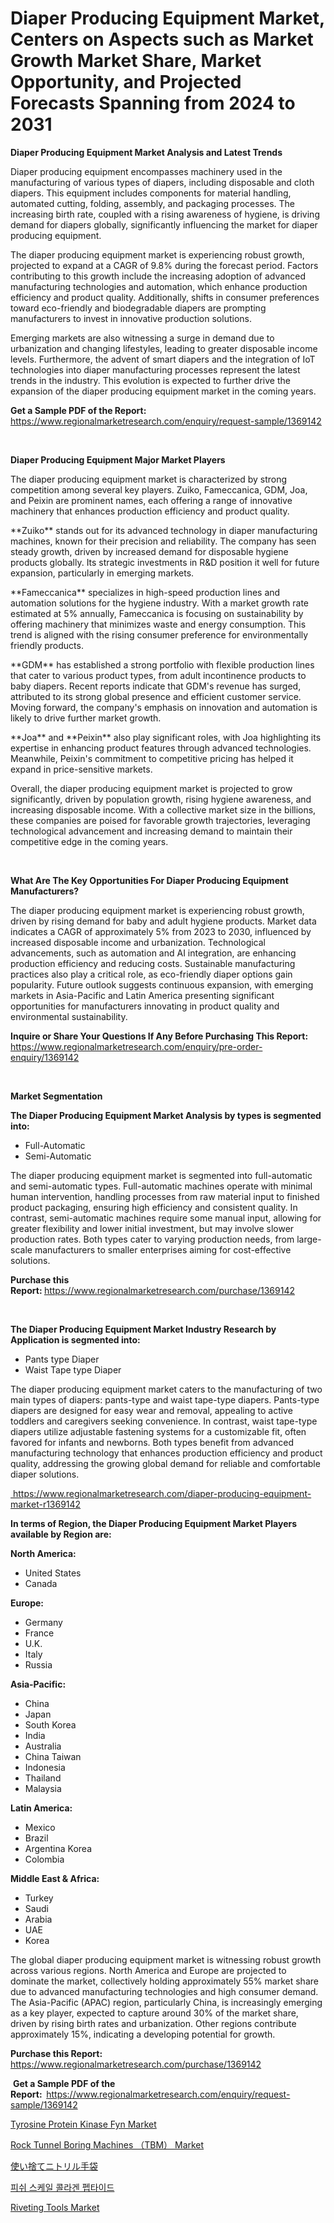 <p><h1>Diaper Producing Equipment Market, Centers on Aspects such as Market Growth Market Share, Market Opportunity, and Projected Forecasts Spanning from 2024 to 2031</h1></p><p><strong>Diaper Producing Equipment Market Analysis and Latest Trends</strong></p>
<p><p>Diaper producing equipment encompasses machinery used in the manufacturing of various types of diapers, including disposable and cloth diapers. This equipment includes components for material handling, automated cutting, folding, assembly, and packaging processes. The increasing birth rate, coupled with a rising awareness of hygiene, is driving demand for diapers globally, significantly influencing the market for diaper producing equipment.</p><p>The diaper producing equipment market is experiencing robust growth, projected to expand at a CAGR of 9.8% during the forecast period. Factors contributing to this growth include the increasing adoption of advanced manufacturing technologies and automation, which enhance production efficiency and product quality. Additionally, shifts in consumer preferences toward eco-friendly and biodegradable diapers are prompting manufacturers to invest in innovative production solutions. </p><p>Emerging markets are also witnessing a surge in demand due to urbanization and changing lifestyles, leading to greater disposable income levels. Furthermore, the advent of smart diapers and the integration of IoT technologies into diaper manufacturing processes represent the latest trends in the industry. This evolution is expected to further drive the expansion of the diaper producing equipment market in the coming years.</p></p>
<p><strong>Get a Sample PDF of the Report:&nbsp;</strong> <a href="https://www.regionalmarketresearch.com/enquiry/request-sample/1369142">https://www.regionalmarketresearch.com/enquiry/request-sample/1369142</a></p>
<p>&nbsp;</p>
<p><strong>Diaper Producing Equipment Major Market Players</strong></p>
<p><p>The diaper producing equipment market is characterized by strong competition among several key players. Zuiko, Fameccanica, GDM, Joa, and Peixin are prominent names, each offering a range of innovative machinery that enhances production efficiency and product quality.</p><p>**Zuiko** stands out for its advanced technology in diaper manufacturing machines, known for their precision and reliability. The company has seen steady growth, driven by increased demand for disposable hygiene products globally. Its strategic investments in R&D position it well for future expansion, particularly in emerging markets.</p><p>**Fameccanica** specializes in high-speed production lines and automation solutions for the hygiene industry. With a market growth rate estimated at 5% annually, Fameccanica is focusing on sustainability by offering machinery that minimizes waste and energy consumption. This trend is aligned with the rising consumer preference for environmentally friendly products.</p><p>**GDM** has established a strong portfolio with flexible production lines that cater to various product types, from adult incontinence products to baby diapers. Recent reports indicate that GDM's revenue has surged, attributed to its strong global presence and efficient customer service. Moving forward, the company's emphasis on innovation and automation is likely to drive further market growth.</p><p>**Joa** and **Peixin** also play significant roles, with Joa highlighting its expertise in enhancing product features through advanced technologies. Meanwhile, Peixin's commitment to competitive pricing has helped it expand in price-sensitive markets.</p><p>Overall, the diaper producing equipment market is projected to grow significantly, driven by population growth, rising hygiene awareness, and increasing disposable income. With a collective market size in the billions, these companies are poised for favorable growth trajectories, leveraging technological advancement and increasing demand to maintain their competitive edge in the coming years.</p></p>
<p>&nbsp;</p>
<p><strong>What Are The Key Opportunities For Diaper Producing Equipment Manufacturers?</strong></p>
<p><p>The diaper producing equipment market is experiencing robust growth, driven by rising demand for baby and adult hygiene products. Market data indicates a CAGR of approximately 5% from 2023 to 2030, influenced by increased disposable income and urbanization. Technological advancements, such as automation and AI integration, are enhancing production efficiency and reducing costs. Sustainable manufacturing practices also play a critical role, as eco-friendly diaper options gain popularity. Future outlook suggests continuous expansion, with emerging markets in Asia-Pacific and Latin America presenting significant opportunities for manufacturers innovating in product quality and environmental sustainability.</p></p>
<p><strong>Inquire or Share Your Questions If Any Before Purchasing This Report:</strong> <a href="https://www.regionalmarketresearch.com/enquiry/pre-order-enquiry/1369142">https://www.regionalmarketresearch.com/enquiry/pre-order-enquiry/1369142</a></p>
<p>&nbsp;</p>
<p><strong>Market Segmentation</strong></p>
<p><strong>The Diaper Producing Equipment Market Analysis by types is segmented into:</strong></p>
<p><ul><li>Full-Automatic</li><li>Semi-Automatic</li></ul></p>
<p><p>The diaper producing equipment market is segmented into full-automatic and semi-automatic types. Full-automatic machines operate with minimal human intervention, handling processes from raw material input to finished product packaging, ensuring high efficiency and consistent quality. In contrast, semi-automatic machines require some manual input, allowing for greater flexibility and lower initial investment, but may involve slower production rates. Both types cater to varying production needs, from large-scale manufacturers to smaller enterprises aiming for cost-effective solutions.</p></p>
<p><strong>Purchase this Report:&nbsp;</strong><a href="https://www.regionalmarketresearch.com/purchase/1369142">https://www.regionalmarketresearch.com/purchase/1369142</a></p>
<p>&nbsp;</p>
<p><strong>The Diaper Producing Equipment Market Industry Research by Application is segmented into:</strong></p>
<p><ul><li>Pants type Diaper</li><li>Waist Tape type Diaper</li></ul></p>
<p><p>The diaper producing equipment market caters to the manufacturing of two main types of diapers: pants-type and waist tape-type diapers. Pants-type diapers are designed for easy wear and removal, appealing to active toddlers and caregivers seeking convenience. In contrast, waist tape-type diapers utilize adjustable fastening systems for a customizable fit, often favored for infants and newborns. Both types benefit from advanced manufacturing technology that enhances production efficiency and product quality, addressing the growing global demand for reliable and comfortable diaper solutions.</p></p>
<p><a href="https://www.regionalmarketresearch.com/diaper-producing-equipment-market-r1369142">&nbsp;https://www.regionalmarketresearch.com/diaper-producing-equipment-market-r1369142</a></p>
<p><strong>In terms of Region, the Diaper Producing Equipment Market Players available by Region are:</strong></p>
<p>
    <p> <strong> North America: </strong>
        <ul>
            <li>United States</li>
            <li>Canada</li>
        </ul>
        </p> 
    <p> <strong> Europe: </strong>
        <ul>
            <li>Germany</li>
            <li>France</li>
            <li>U.K.</li>
            <li>Italy</li>
            <li>Russia</li>
        </ul>
        </p> 
    <p> <strong> Asia-Pacific: </strong>
        <ul>
            <li>China</li>
            <li>Japan</li>
            <li>South Korea</li>
            <li>India</li>
            <li>Australia</li>
            <li>China Taiwan</li>
            <li>Indonesia</li>
            <li>Thailand</li>
            <li>Malaysia</li>
        </ul>
        </p> 
    <p> <strong> Latin America: </strong>
        <ul>
            <li>Mexico</li>
            <li>Brazil</li>
            <li>Argentina Korea</li>
            <li>Colombia</li>
        </ul>
        </p> 
    <p> <strong> Middle East & Africa: </strong>
        <ul>
            <li>Turkey</li>
            <li>Saudi</li>
            <li>Arabia</li>
            <li>UAE</li>
            <li>Korea</li>
        </ul>
    </p>
    </p>
<p><p>The global diaper producing equipment market is witnessing robust growth across various regions. North America and Europe are projected to dominate the market, collectively holding approximately 55% market share due to advanced manufacturing technologies and high consumer demand. The Asia-Pacific (APAC) region, particularly China, is increasingly emerging as a key player, expected to capture around 30% of the market share, driven by rising birth rates and urbanization. Other regions contribute approximately 15%, indicating a developing potential for growth.</p></p>
<p><strong>Purchase this Report: </strong><a href="https://www.regionalmarketresearch.com/purchase/1369142">https://www.regionalmarketresearch.com/purchase/1369142</a></p>
<p>&nbsp;<strong>Get a Sample PDF of the Report:&nbsp;&nbsp;</strong><a href="https://www.regionalmarketresearch.com/enquiry/request-sample/1369142">https://www.regionalmarketresearch.com/enquiry/request-sample/1369142</a></p>
<p><strong></strong></p>
<p><p><a href="https://www.linkedin.com/pulse/tyrosine-protein-kinase-fyn-market-insights-products-regional-mg6ee?trackingId=5wcFNa6ITiycc6V%2B2kSXKw%3D%3D">Tyrosine Protein Kinase Fyn Market</a></p><p><a href="https://github.com/JamesCox407/Market-Research-Report-List-1/blob/main/rock-tunnel-boring-machines-tbm-market.md">Rock Tunnel Boring Machines （TBM） Market</a></p><p><a href="https://medium.com/@isaurapx9xsianez/%E3%82%B0%E3%83%AD%E3%83%BC%E3%83%90%E3%83%AB%E4%BD%BF%E3%81%84%E6%8D%A8%E3%81%A6%E3%83%8B%E3%83%88%E3%83%AA%E3%83%AB%E6%89%8B%E8%A2%8B%E6%A5%AD%E7%95%8C%E3%81%AE%E5%88%86%E6%9E%90-%E3%82%B7%E3%82%A7%E3%82%A2-%E6%88%90%E9%95%B7-%E3%83%88%E3%83%AC%E3%83%B3%E3%83%89-%E3%81%8A%E3%82%88%E3%81%B32024%E5%B9%B4%E3%81%8B%E3%82%892031%E5%B9%B4%E3%81%BE%E3%81%A7%E3%81%AE%E4%BA%88%E6%B8%AC-2a27c9a96f35?postPublishedType=repub">使い捨てニトリル手袋</a></p><p><a href="https://medium.com/@louisbates1969/%EA%B8%80%EB%A1%9C%EB%B2%8C-%EC%96%B4%EB%A5%98-%EC%B2%99%EC%B6%94-%EC%BD%9C%EB%9D%BC%EA%B2%90-%ED%8E%A9%ED%83%80%EC%9D%B4%EB%93%9C-%EC%8B%9C%EC%9E%A5-%EB%B6%84%EC%84%9D-%EC%A3%BC%EC%9A%94-%EC%8B%9C%EC%9E%A5-%EB%8F%99%ED%96%A5-%EB%B0%8F-%EB%AF%B8%EB%9E%98-%EC%A0%84%EB%A7%9D-2024-2031-48ec44fabf87?postPublishedType=repub">피쉬 스케일 콜라겐 펩타이드</a></p><p><a href="https://www.linkedin.com/pulse/pioneering-growth-analyzing-global-riveting-tools-market-xf1sf?trackingId=GjgKwAeySzqdWgJMPHtECg%3D%3D">Riveting Tools Market</a></p></p>